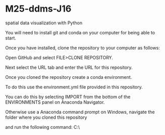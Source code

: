 # M25-ddms-J16
spatial data visualization with Python


You will need to install git and conda on your computer for being able to start.

Once you have installed, clone the repository to your computer as follows:

Open GitHub and select FILE>CLONE REPOSITORY.

Next select the URL tab and enter the URL for this repository.

Once you cloned the repository create a conda environment.

To do this use the environment.yml file provided in this repository.

You can do this by selecting IMPORT from the bottom of the ENVIRONMENTS panel on Anaconda Navigator.

Otherwise use a Anaconda command prompt on Windows, navigate the folder where you cloned this repository   

and run the following command: C:\
